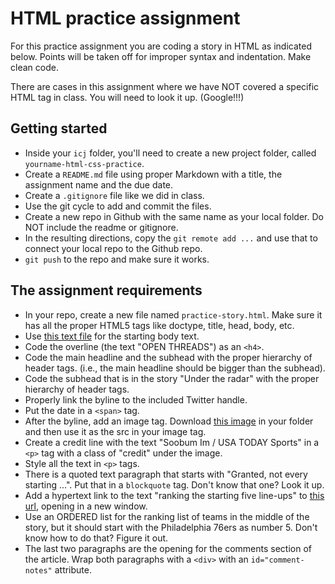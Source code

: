 # HTML practice assignment

For this practice assignment you are coding a story in HTML as indicated below. Points will be taken off for improper syntax and indentation. Make clean code.

There are cases in this assignment where we have NOT covered a specific HTML tag in class. You will need to look it up. (Google!!!)

## Getting started

- Inside your `icj` folder, you'll need to create a new project folder, called `yourname-html-css-practice`.
- Create a `README.md` file using proper Markdown with a title, the assignment name and the due date.
- Create a `.gitignore` file like we did in class.
- Use the git cycle to add and commit the files.
- Create a new repo in Github with the same name as your local folder. Do NOT include the readme or gitignore.
- In the resulting directions, copy the `git remote add ...` and use that to connect your local repo to the Github repo.
- `git push` to the repo and make sure it works.

## The assignment requirements

- In your repo, create a new file named `practice-story.html`. Make sure it has all the proper HTML5 tags like doctype, title, head, body, etc.
- Use [this text file](html-practice-text.txt) for the starting body text.
- Code the overline (the text "OPEN THREADS") as an `<h4>`.
- Code the main headline and the subhead with the proper hierarchy of header tags. (i.e., the main headline should be bigger than the subhead).
- Code the subhead that is in the story "Under the radar" with the proper hierarchy of header tags. 
- Properly link the byline to the included Twitter handle.
- Put the date in a `<span>` tag.
- After the byline, add an image tag. Download [this image](https://github.com/utdata/icj-class/blob/master/html/spurs.jpg) in your folder and then use it as the src in your image tag.
- Create a credit line with the text "Soobum Im / USA TODAY Sports" in a `<p>` tag with a class of "credit" under the image.
- Style all the text in `<p>` tags.
- There is a quoted text paragraph that starts with "Granted, not every starting ...". Put that in a `blockquote` tag. Don't know that one? Look it up.
- Add a hypertext link to the text "ranking the starting five line-ups" to [this url](https://bleacherreport.com/articles/2789035-ranking-every-nba-teams-projected-starting-5-after-free-agency#slide7), opening in a new window.
- Use an ORDERED list for the ranking list of teams in the middle of the story, but it should start with the Philadelphia 76ers as number 5. Don't know how to do that? Figure it out.
- The last two paragraphs are the opening for the comments section of the article. Wrap both paragraphs with a `<div>` with an `id="comment-notes"` attribute.
